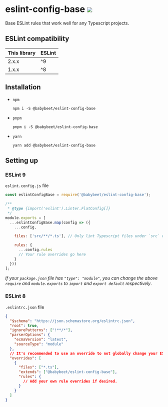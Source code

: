 # eslint-config-base [![](https://circleci.com/gh/babybeet/eslint-config-base.svg?style=svg&logo=appveyor)](https://app.circleci.com/pipelines/github/babybeet/eslint-config-base?branch=main)

Base ESLint rules that work well for any Typescript projects.

## ESLint compatibility

| This library | ESLint |
| ------------ | ------ |
| 2.x.x        | ^9     |
| 1.x.x        | ^8     |

## Installation

- `npm`
  ```
  npm i -S @babybeet/eslint-config-base
  ```
- `pnpm`
  ```
  pnpm i -S @babybeet/eslint-config-base
  ```
- `yarn`

  ```
  yarn add @babybeet/eslint-config-base
  ```

## Setting up

### ESLint 9

`eslint.config.js` file

```js
const eslintConfigBase = require('@babybeet/eslint-config-base');

/**
 * @type {import('eslint').Linter.FlatConfig[]}
 */
module.exports = [
  ...eslintConfigBase.map(config => ({
    ...config,

    files: ['src/**/*.ts'], // Only lint Typescript files under `src` directory.

    rules: {
      ...config.rules
      // Your rule overrides go here
    }
  }))
];
```

_If your `package.json` file has `"type": "module"`, you can change the above `require` and `module.exports` to `import` and `export default` respectively_.

### ESLint 8

`.eslintrc.json` file

```json
{
  "$schema": "https://json.schemastore.org/eslintrc.json",
  "root": true,
  "ignorePatterns": ["!**/*"],
  "parserOptions": {
    "ecmaVersion": "latest",
    "sourceType": "module"
  },
  // It's recommended to use an override to not globally change your ESLint configuration.
  "overrides": [
    {
      "files": ["*.ts"],
      "extends": ["@babybeet/eslint-config-base"],
      "rules": {
        // Add your own rule overrides if desired.
      }
    }
  ]
}
```

